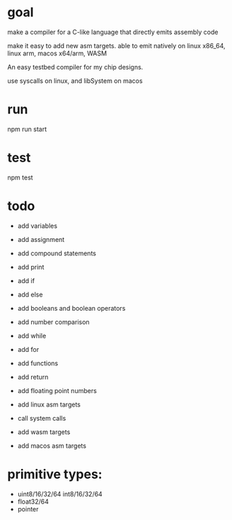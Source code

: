 # goal

make a compiler for a C-like language
that directly emits assembly code

make it easy to add new asm targets.
able to emit natively on linux x86_64, linux arm, macos x64/arm, WASM

An easy testbed compiler for my chip designs.

use syscalls on linux, and libSystem on macos

# run

npm run start

# test

npm test

# todo

- add variables
- add assignment
- add compound statements
- add print
- add if
- add else
- add booleans and boolean operators
- add number comparison
- add while
- add for
- add functions
- add return
- add floating point numbers

- add linux asm targets
- call system calls
- add wasm targets
- add macos asm targets

# primitive types:

- uint8/16/32/64 int8/16/32/64
- float32/64
- pointer
